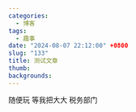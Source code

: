 ```yaml
---
categories:
  - 博客
tags:
  - 趣事
date: "2024-08-07 22:12:00" +0800
slug: "133"
title: 测试文章
thumb: 
backgrounds:
---
```

随便玩
等我把大大 税务部门
